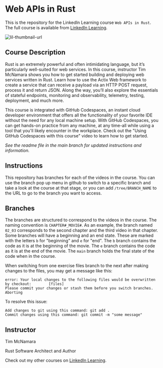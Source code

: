# Web APIs in Rust
This is the repository for the LinkedIn Learning course `Web APIs in Rust`. The full course is available from [LinkedIn Learning][lil-course-url].

![lil-thumbnail-url]

## Course Description

<p>Rust is an extremely powerful and often intimidating language, but it’s particularly well-suited for web services. In this course, instructor Tim McNamara shows you how to get started building and deploying web services written in Rust. Learn how to use the Actix Web framework to create a service that can receive a payload via an HTTP POST request, process it and return JSON. Along the way, you’ll also explore the essentials of stateful endpoints, monitoring and observability, telemetry, testing, deployment, and much more.</p><p>This course is integrated with GitHub Codespaces, an instant cloud developer environment that offers all the functionality of your favorite IDE without the need for any local machine setup. With GitHub Codespaces, you can get hands-on practice from any machine, at any time-all while using a tool that you'll likely encounter in the workplace. Check out the "Using GitHub Codespaces with this course" video to learn how to get started.</p>

_See the readme file in the main branch for updated instructions and information._
## Instructions
This repository has branches for each of the videos in the course. You can use the branch pop up menu in github to switch to a specific branch and take a look at the course at that stage, or you can add `/tree/BRANCH_NAME` to the URL to go to the branch you want to access.

## Branches
The branches are structured to correspond to the videos in the course. The naming convention is `CHAPTER#_MOVIE#`. As an example, the branch named `02_03` corresponds to the second chapter and the third video in that chapter. 
Some branches will have a beginning and an end state. These are marked with the letters `b` for "beginning" and `e` for "end". The `b` branch contains the code as it is at the beginning of the movie. The `e` branch contains the code as it is at the end of the movie. The `main` branch holds the final state of the code when in the course.

When switching from one exercise files branch to the next after making changes to the files, you may get a message like this:

    error: Your local changes to the following files would be overwritten by checkout:        [files]
    Please commit your changes or stash them before you switch branches.
    Aborting

To resolve this issue:
	
    Add changes to git using this command: git add .
	Commit changes using this command: git commit -m "some message"

 ## Instructor

Tim McNamara

Rust Software Architect and Author

                            

Check out my other courses on [LinkedIn Learning](https://www.linkedin.com/learning/instructors/tim-mcnamara?u=104).

[0]: # (Replace these placeholder URLs with actual course URLs)

[lil-course-url]: https://www.linkedin.com/learning/web-apis-in-rust
[lil-thumbnail-url]: https://media.licdn.com/dms/image/v2/D4D0DAQEGrD0k-w4voA/learning-public-crop_675_1200/learning-public-crop_675_1200/0/1734134386529?e=2147483647&v=beta&t=S68B1gssPfZkc6iL0PkhDM9sbVhHvqCsH8FPW5slA5w

